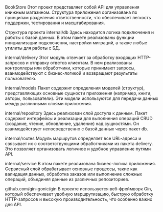 BookStore
Этот проект представляет собой API для управления книжным магазином. Структура приложения организована по принципам разделения ответственности, что обеспечивает легкость поддержки, тестирования и масштабирования.

Структура проекта
internal/db
Здесь находится логика подключения и работы с базой данных. В этом пакете реализованы функции инициализации подключения, настройки миграций, а также любые утилиты для работы с БД.

internal/delivery
Этот модуль отвечает за обработку входящих HTTP-запросов и отправку ответов клиентам. В нем реализованы контроллеры или обработчики, которые принимают запросы, взаимодействуют с бизнес-логикой и возвращают результаты пользователю.

internal/models
Пакет содержит определения моделей (структур), представляющих основные сущности приложения (например, книги, авторы, пользователи). Эти модели используются для передачи данных между различными слоями приложения.

internal/repository
Здесь реализован слой доступа к данным. Пакет содержит интерфейсы и реализации для выполнения операций CRUD (создание, чтение, обновление, удаление) над сущностями. Он взаимодействует непосредственно с базой данных через пакет db.

internal/routes
Модуль маршрутов определяет все URL-адреса и связывает их с соответствующими обработчиками из пакета delivery. Это позволяет организовать логичное и удобное управление путями API.

internal/service
В этом пакете реализована бизнес-логика приложения. Сервисный слой обрабатывает основные процессы, такие как валидация данных, обработка заказов или выполнение сложных операций, объединяя данные из различных репозиториев.

github.com/gin-gonic/gin
В проекте используется веб-фреймворк Gin, который обеспечивает удобную маршрутизацию, быструю обработку HTTP-запросов и высокую производительность, что особенно важно для API.
